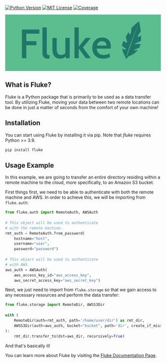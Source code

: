 <!-- PROJECT BADGES -->
[![Python Version][python-shield]][python-url]
[![MIT License][license-shield]][license-url]
[![Coverage][coverage-shield]][coverage-url]

![Fluke Logo](docs/source/logo.png)

<!-- What is Fluke? -->
## What is Fluke?

Fluke is a Python package that is primarily to be used as a data transfer tool.
By utilizing Fluke, moving your data between two remote locations can be
done in just a matter of seconds from the comfort of your own machine!


<!-- Installation -->
## Installation

You can start using Fluke by installing it via pip. Note that *fluke* requires Python >= 3.9.

```sh
pip install fluke
```


<!-- Usage example -->
## Usage Example

In this example, we are going to transfer an entire directory residing
within a remote machine to the cloud, more specifically, to an Amazon S3 bucket.

First things first, we need to be able to authenticate with both the remote
machine and AWS. In order to achieve this, we will be importing from ``fluke.auth``:

```python
from fluke.auth import RemoteAuth, AWSAuth

# This object will be used to authenticate
# with the remote machine.
rmt_auth = RemoteAuth.from_password(
    hostname="host",
    username="user",
    password="password")

# This object will be used to authenticate
# with AWS.
aws_auth = AWSAuth(
    aws_access_key_id="aws_access_key",
    aws_secret_access_key="aws_secret_key")
```

Next, we just need to import from ``fluke.storage`` so that we
gain access to any necessary resources and perform the data transfer:

```python
from fluke.storage import RemoteDir, AWSS3Dir

with (
    RemoteDir(auth=rmt_auth, path='/home/user/dir') as rmt_dir,
    AWSS3Dir(auth=aws_auth, bucket="bucket", path='dir', create_if_missing=True) as aws_dir
):
    rmt_dir.transfer_to(dst=aws_dir, recursively=True)
```

And that's basically it!

You can learn more about Fluke by visiting the [Fluke Documentation Page][docs-url].


<!-- MARKDOWN LINKS & IMAGES -->
[python-shield]: https://img.shields.io/badge/python-3.9+-blue
[python-url]: https://www.python.org/downloads/release/python-390/
[license-shield]: https://img.shields.io/badge/license-MIT-red
[license-url]: https://github.com/manoss96/fluke/blob/main/LICENSE
[coverage-shield]: https://coveralls.io/repos/github/manoss96/fluke/badge.svg?branch=develop&service=github
[coverage-url]: https://coveralls.io/github/manoss96/fluke?branch=main
[docs-url]: https://fluke.readthedocs.io/en/latest/
